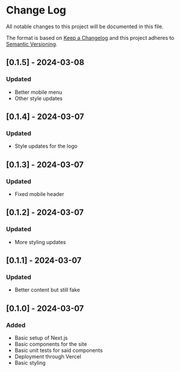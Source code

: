 # Change Log
All notable changes to this project will be documented in this file.
 
The format is based on [Keep a Changelog](http://keepachangelog.com/)
and this project adheres to [Semantic Versioning](http://semver.org/).

## [0.1.5] - 2024-03-08
### Updated
- Better mobile menu
- Other style updates

## [0.1.4] - 2024-03-07
### Updated
- Style updates for the logo

## [0.1.3] - 2024-03-07
### Updated
- Fixed mobile header

## [0.1.2] - 2024-03-07
### Updated
- More styling updates

## [0.1.1] - 2024-03-07
### Updated
- Better content but still fake

## [0.1.0] - 2024-03-07
### Added
- Basic setup of Next.js
- Basic components for the site
- Basic unit tests for said components
- Deployment through Vercel
- Basic styling
